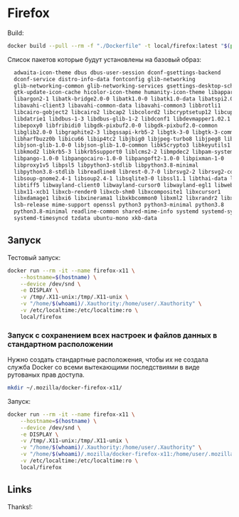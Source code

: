 # Firefox

Build:

``` bash
docker build --pull --rm -f "./Dockerfile" -t local/firefox:latest "$(pwd)"
```

Список пакетов которые будут установлены на базовый образ:

``` txt
  adwaita-icon-theme dbus dbus-user-session dconf-gsettings-backend
  dconf-service distro-info-data fontconfig glib-networking
  glib-networking-common glib-networking-services gsettings-desktop-schemas
  gtk-update-icon-cache hicolor-icon-theme humanity-icon-theme libapparmor1
  libargon2-1 libatk-bridge2.0-0 libatk1.0-0 libatk1.0-data libatspi2.0-0
  libavahi-client3 libavahi-common-data libavahi-common3 libbrotli1
  libcairo-gobject2 libcairo2 libcap2 libcolord2 libcryptsetup12 libcups2
  libdatrie1 libdbus-1-3 libdbus-glib-1-2 libdconf1 libdevmapper1.02.1
  libepoxy0 libfribidi0 libgdk-pixbuf2.0-0 libgdk-pixbuf2.0-common
  libglib2.0-0 libgraphite2-3 libgssapi-krb5-2 libgtk-3-0 libgtk-3-common
  libharfbuzz0b libicu66 libip4tc2 libjbig0 libjpeg-turbo8 libjpeg8 libjson-c4
  libjson-glib-1.0-0 libjson-glib-1.0-common libk5crypto3 libkeyutils1
  libkmod2 libkrb5-3 libkrb5support0 liblcms2-2 libmpdec2 libpam-systemd
  libpango-1.0-0 libpangocairo-1.0-0 libpangoft2-1.0-0 libpixman-1-0
  libproxy1v5 libpsl5 libpython3-stdlib libpython3.8-minimal
  libpython3.8-stdlib libreadline8 librest-0.7-0 librsvg2-2 librsvg2-common
  libsoup-gnome2.4-1 libsoup2.4-1 libsqlite3-0 libssl1.1 libthai-data libthai0
  libtiff5 libwayland-client0 libwayland-cursor0 libwayland-egl1 libwebp6
  libx11-xcb1 libxcb-render0 libxcb-shm0 libxcomposite1 libxcursor1
  libxdamage1 libxi6 libxinerama1 libxkbcommon0 libxml2 libxrandr2 libxt6
  lsb-release mime-support openssl python3 python3-minimal python3.8
  python3.8-minimal readline-common shared-mime-info systemd systemd-sysv
  systemd-timesyncd tzdata ubuntu-mono xkb-data
```

## Запуск

Тестовый запуск:

``` bash
docker run --rm -it --name firefox-x11 \
    --hostname=$(hostname) \
    --device /dev/snd \
    -e DISPLAY \
    -v /tmp/.X11-unix:/tmp/.X11-unix \
    -v "/home/$(whoami)/.Xauthority:/home/user/.Xauthority" \
    -v /etc/localtime:/etc/localtime:ro \
    local/firefox
```

### Запуск с сохранением всех настроек и файлов данных в стандартном расположении

Нужно создать стандартные расположения, чтобы их не создала служба Docker со всеми вытекающими последствиями в виде рутованых прав доступа.

``` bash
mkdir ~/.mozilla/docker-firefox-x11/
```

Запуск:

``` bash
docker run --rm -it --name firefox-x11 \
    --hostname=$(hostname) \
    --device /dev/snd \
    -e DISPLAY \
    -v /tmp/.X11-unix:/tmp/.X11-unix \
    -v "/home/$(whoami)/.Xauthority:/home/user/.Xauthority" \
    -v "/home/$(whoami)/.mozilla/docker-firefox-x11:/home/user/.mozilla/firefox/" \
    -v /etc/localtime:/etc/localtime:ro \
    local/firefox
```

## Links

Thanks!:
